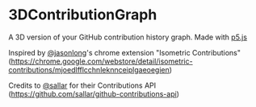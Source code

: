 # 3DContributionGraph
A 3D version of your GitHub contribution history graph. Made with [p5.js](https://p5js.org/)

Inspired by [@jasonlong](https://github.com/jasonlong)'s chrome extension "Isometric Contributions" (https://chrome.google.com/webstore/detail/isometric-contributions/mjoedlfflcchnleknnceiplgaeoegien)

Credits to [@sallar](https://github.com/sallar) for their Contributions API (https://github.com/sallar/github-contributions-api)